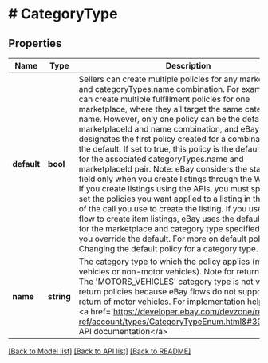 # # CategoryType

## Properties

Name | Type | Description | Notes
------------ | ------------- | ------------- | -------------
**default** | **bool** | Sellers can create multiple policies for any marketplaceId and categoryTypes.name combination. For example, you can create multiple fulfillment policies for one marketplace, where they all target the same category type name. However, only one policy can be the default for any marketplaceId and name combination, and eBay designates the first policy created for a combination as the default. If set to true, this policy is the default policy for the associated categoryTypes.name and marketplaceId pair. Note: eBay considers the status of this field only when you create listings through the Web flow. If you create listings using the APIs, you must specifically set the policies you want applied to a listing in the payload of the call you use to create the listing. If you use the Web flow to create item listings, eBay uses the default policy for the marketplace and category type specified, unless you override the default. For more on default policies, see Changing the default policy for a category type. | [optional] 
**name** | **string** | The category type to which the policy applies (motor vehicles or non-motor vehicles). Note for return policies: The &#39;MOTORS_VEHICLES&#39; category type is not valid for return policies because eBay flows do not support the return of motor vehicles. For implementation help, refer to &lt;a href&#x3D;&#39;https://developer.ebay.com/devzone/rest/api-ref/account/types/CategoryTypeEnum.html&#39;&gt;eBay API documentation&lt;/a&gt; | [optional] 

[[Back to Model list]](../../README.md#documentation-for-models) [[Back to API list]](../../README.md#documentation-for-api-endpoints) [[Back to README]](../../README.md)


